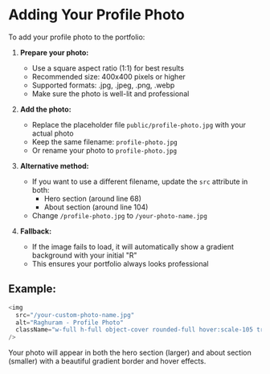 # Adding Your Profile Photo

To add your profile photo to the portfolio:

1. **Prepare your photo:**
   - Use a square aspect ratio (1:1) for best results
   - Recommended size: 400x400 pixels or higher
   - Supported formats: .jpg, .jpeg, .png, .webp
   - Make sure the photo is well-lit and professional

2. **Add the photo:**
   - Replace the placeholder file `public/profile-photo.jpg` with your actual photo
   - Keep the same filename: `profile-photo.jpg`
   - Or rename your photo to `profile-photo.jpg`

3. **Alternative method:**
   - If you want to use a different filename, update the `src` attribute in both:
     - Hero section (around line 68)
     - About section (around line 104)
   - Change `/profile-photo.jpg` to `/your-photo-name.jpg`

4. **Fallback:**
   - If the image fails to load, it will automatically show a gradient background with your initial "R"
   - This ensures your portfolio always looks professional

## Example:
```javascript
<img 
  src="/your-custom-photo-name.jpg" 
  alt="Raghuram - Profile Photo" 
  className="w-full h-full object-cover rounded-full hover:scale-105 transition-transform duration-300"
/>
```

Your photo will appear in both the hero section (larger) and about section (smaller) with a beautiful gradient border and hover effects.
